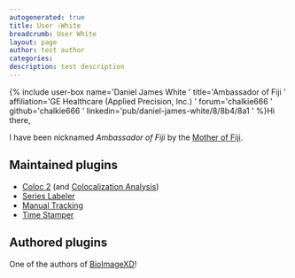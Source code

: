 ```yaml
---
autogenerated: true
title: User ›White
breadcrumb: User White
layout: page
author: test author
categories: 
description: test description
---
```


{% include user-box name='Daniel James White ' title='Ambassador of Fiji ' affiliation='GE Healthcare (Applied Precision, Inc.) ' forum='chalkie666 ' github='chalkie666 ' linkedin='pub/daniel-james-white/8/8b4/8a1 ' %}Hi there,

I have been nicknamed *Ambassador of Fiji* by the [Mother of Fiji](User_Schindelin "wikilink").

## Maintained plugins

  - [Coloc 2](Coloc_2 "wikilink") (and [Colocalization Analysis](Colocalization_Analysis "wikilink"))
  - [Series Labeler](Series_Labeler "wikilink")
  - [Manual Tracking](Manual_Tracking "wikilink")
  - [Time Stamper](Time_Stamper "wikilink")

## Authored plugins

One of the authors of [BioImageXD](BioImageXD "wikilink")\!
